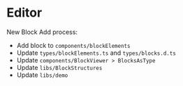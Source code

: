 # Editor

New Block Add process:

-   Add block to `components/blockElements`
-   Update `types/blockElements.ts` and `types/blocks.d.ts`
-   Update `components/BlockViewer > BlocksAsType`
-   Update `libs/BlockStructures`
-   Update `libs/demo`